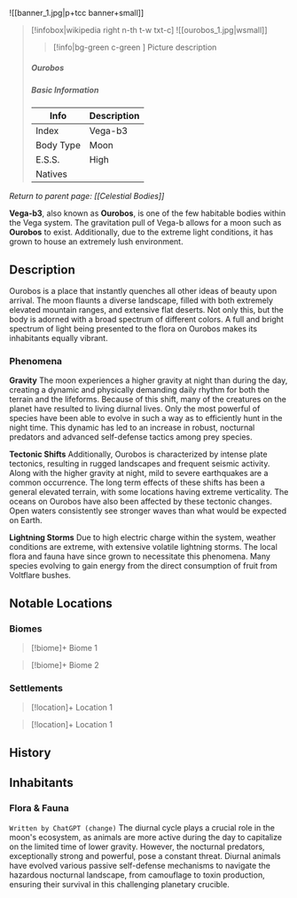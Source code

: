 ![[banner_1.jpg|p+tcc banner+small]]
> [!infobox|wikipedia right n-th t-w txt-c]
> ![[ourobos_1.jpg|wsmall]]
>> [!info|bg-green c-green ] Picture description
>##### Ourobos
> ##### _Basic Information_
> | Info | Description |
> | ---- | ---- |
> | Index | Vega-b3 |
> | Body Type | Moon |
> | E.S.S. | High |
> | Natives |  |

*Return to parent page: [[Celestial Bodies]]*

**Vega-b3**, also known as **Ourobos**, is one of the few habitable bodies within the Vega system. The gravitation pull of Vega-b allows for a moon such as **Ourobos** to exist. Additionally, due to the extreme light conditions, it has grown to house an extremely lush environment.

## Description
Ourobos is a place that instantly quenches all other ideas of beauty upon arrival. The moon flaunts a diverse landscape, filled with both extremely elevated mountain ranges, and extensive flat deserts. Not only this, but the body is adorned with a broad spectrum of different colors. A full and bright spectrum of light being presented to the flora on Ourobos makes its inhabitants equally vibrant.

### Phenomena

**Gravity**
The moon experiences a higher gravity at night than during the day, creating a dynamic and physically demanding daily rhythm for both the terrain and the lifeforms. Because of this shift, many of the creatures on the planet have resulted to living diurnal lives. Only the most powerful of species have been able to evolve in such a way as to efficiently hunt in the night time. This dynamic has led to an increase in robust, nocturnal predators and advanced self-defense tactics among prey species.

**Tectonic Shifts**
Additionally, Ourobos is characterized by intense plate tectonics, resulting in rugged landscapes and frequent seismic activity. Along with the higher gravity at night, mild to severe earthquakes are a common occurrence. The long term effects of these shifts has been a general elevated terrain, with some locations having extreme verticality. The oceans on Ourobos have also been affected by these tectonic changes. Open waters consistently see stronger waves than what would be expected on Earth.

**Lightning Storms**
Due to high electric charge within the system, weather conditions are extreme, with extensive volatile lightning storms. The local flora and fauna have since grown to necessitate this phenomena. Many species evolving to gain energy from the direct consumption of fruit from Voltflare bushes.
 
## Notable Locations

### Biomes

> [!biome]+ Biome 1

> [!biome]+ Biome 2

### Settlements

> [!location]+ Location 1

> [!location]+ Location 1

## History

## Inhabitants

### Flora & Fauna
`Written by ChatGPT (change)`
The diurnal cycle plays a crucial role in the moon's ecosystem, as animals are more active during the day to capitalize on the limited time of lower gravity. However, the nocturnal predators, exceptionally strong and powerful, pose a constant threat. Diurnal animals have evolved various passive self-defense mechanisms to navigate the hazardous nocturnal landscape, from camouflage to toxin production, ensuring their survival in this challenging planetary crucible.